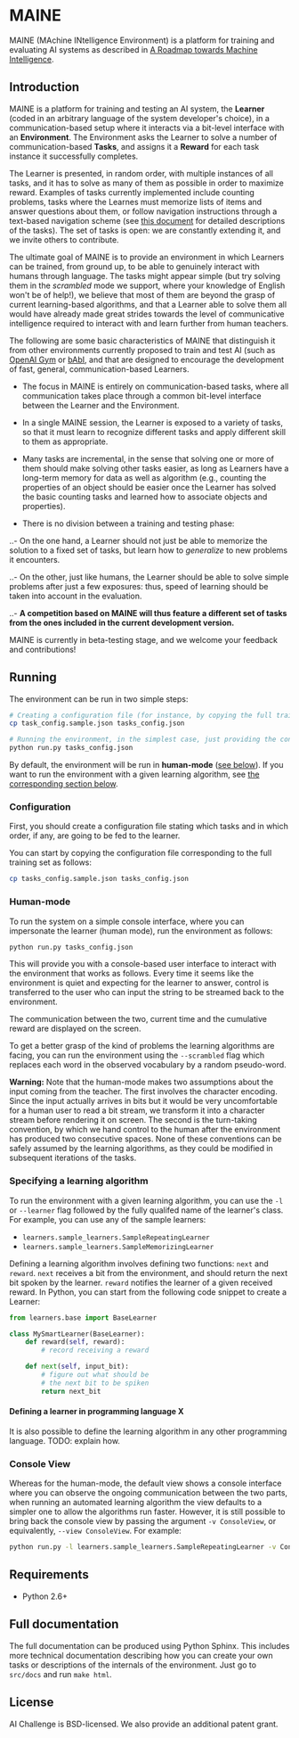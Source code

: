 # MAINE

MAINE (MAchine INtelligence Environment) is a platform for training and evaluating AI systems as described in [A Roadmap towards Machine Intelligence](http://arxiv.org/abs/1511.08130).

## Introduction

MAINE is a platform for training and testing an AI system, the **Learner** (coded in an arbitrary language of the system developer's choice), in a communication-based setup where it interacts via a bit-level interface with an **Environment**.  The Environment asks the Learner to solve a number of communication-based **Tasks**, and assigns it a **Reward** for each task instance it successfully completes.

The Learner is presented, in random order, with multiple instances of all tasks, and it has to solve as many of them as possible in order to maximize reward. Examples of tasks currently implemented include counting problems, tasks where the Learnes must memorize lists of items and answer questions about them, or follow navigation instructions through a text-based navigation scheme (see [this document](../master/TASKS.md) for detailed descriptions of the tasks). The set of tasks is open: we are constantly extending it, and we invite others to contribute.

The ultimate goal of MAINE is to provide an environment in which Learners can be trained, from ground up, to be able to genuinely interact with humans through language.  The tasks might appear simple (but try solving them in the *scrambled* mode we support, where your knowledge of English won't be of help!), we believe that most of them are beyond the grasp of current learning-based algorithms, and that a Learner able to solve them all would have already made great strides towards the level of communicative intelligence required to interact with and learn further from human teachers.

The following are some basic characteristics of MAINE that distinguish it from other environments currently proposed to train and test AI (such as [OpenAI Gym](https://gym.openai.com/) or [bAbI](https://research.facebook.com/research/babi/), and that are designed to encourage the development of fast, general, communication-based Learners.

- The focus in MAINE is entirely on communication-based tasks, where all communication takes place through a common bit-level interface between the Learner and the Environment.

- In a single MAINE session, the Learner is exposed to a variety of tasks, so that it must learn to recognize different tasks and apply different skill to them as appropriate.

- Many tasks are incremental, in the sense that solving one or more of them should make solving other tasks easier, as long as Learners have a long-term memory for data as well as algorithm (e.g., counting the properties of an object should be easier once the Learner has solved the basic counting tasks and learned how to associate objects and properties).

- There is no division between a training and testing phase:

..- On the one hand, a Learner should not just be able to memorize the solution to a fixed set of tasks, but learn how to *generalize* to new problems it encounters.

..- On the other, just like humans, the Learner should be able to solve simple problems after just a few exposures: thus, speed of learning should be taken into account in the evaluation.

..- **A competition based on MAINE will thus feature a different set of tasks from the ones included in the current development version.**

MAINE is currently in beta-testing stage, and we welcome your feedback and contributions!


## Running

The environment can be run in two simple steps:

```bash
# Creating a configuration file (for instance, by copying the full training set)
cp task_config.sample.json tasks_config.json

# Running the environment, in the simplest case, just providing the configuration file as an argument
python run.py tasks_config.json
```

By default, the environment will be run in **human-mode** ([see below](#human-mode)). If you want to
run the environment with a given learning algorithm, see [the corresponding section
below](#specifying-a-learning-algorithm).

### Configuration

First, you should create a configuration file stating which tasks
and in which order, if any, are going to be fed to the learner.

You can start by copying the configuration file corresponding to
the full training set as follows:

```bash
cp tasks_config.sample.json tasks_config.json
```

### Human-mode

To run the system on a simple console interface, where you can
impersonate the learner (human mode), run the environment as 
follows:

```bash
python run.py tasks_config.json
```

This will provide you with a console-based user interface to interact with
the environment that works as follows. Every time it seems like the 
environment is quiet and expecting for the learner to answer, control 
is transferred to the user who can input the string to be streamed back 
to the environment. 

The communication between the two, current time and the cumulative
reward are displayed on the screen.

To get a better grasp of the kind of problems the learning algorithms
are facing, you can run the environment using the `--scrambled` flag
which replaces each word in the observed vocabulary by a random 
pseudo-word.

**Warning:** Note that the human-mode makes two assumptions about the input coming
from the teacher. The first involves the character encoding. Since the input 
actually arrives in bits but it would be very uncomfortable for a 
human user to read a bit stream, we transform it into a character
stream before rendering it on screen. The second is the turn-taking convention,
by which we hand control to the human after the environment has produced
two consecutive spaces. None of these conventions  can be safely assumed
by the learning algorithms, as they could be modified in subsequent 
iterations of the tasks.

### Specifying a learning algorithm

To run the environment with a given learning algorithm, you can use the
`-l` or `--learner` flag followed by the fully qualifed name of the 
learner's class. For example, you can use any of the sample learners:

- `learners.sample_learners.SampleRepeatingLearner`
- `learners.sample_learners.SampleMemorizingLearner`

Defining a learning algorithm involves defining two functions: `next` and
`reward`. `next` receives a bit from the environment, and should return
the next bit spoken by the learner. `reward` notifies the learner of
a given received reward. In Python, you can start from the following 
code snippet to create a Learner:

```python
from learners.base import BaseLearner

class MySmartLearner(BaseLearner):
    def reward(self, reward):
        # record receiving a reward

    def next(self, input_bit):
        # figure out what should be
        # the next bit to be spiken
        return next_bit
```

#### Defining a learner in programming language X

It is also possible to define the learning algorithm in any other programming language. TODO: explain how.


### Console View

Whereas for the human-mode, the default view shows a console interface where you can observe the ongoing
communication between the two parts, when running an automated learning algorithm the view defaults to a
simpler one to allow the algorithms run faster. However, it is still possible to bring back the console view by
passing the argument `-v ConsoleView`, or equivalently, `--view ConsoleView`. For example:

```bash
python run.py -l learners.sample_learners.SampleRepeatingLearner -v ConsoleView tasks_config.json
```

## Requirements
* Python 2.6+


## Full documentation

The full documentation can be produced using Python Sphinx. This includes more technical
documentation describing how you can create your own tasks or descriptions of the internals of the environment. 
Just go to `src/docs` and run `make html`.

## License
AI Challenge is BSD-licensed. We also provide an additional patent grant.
